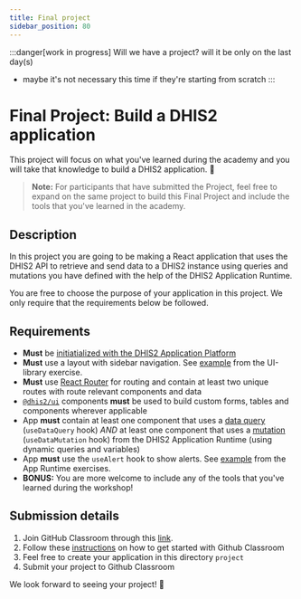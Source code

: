 ```yaml
---
title: Final project
sidebar_position: 80
---
```


:::danger[work in progress]
Will we have a project? will it be only on the last day(s)
- maybe it's not necessary this time if they're starting from scratch
:::


# Final Project: Build a DHIS2 application

This project will focus on what you've learned during the academy and you will take that knowledge to build a DHIS2 application. 🎊

> **Note:** For participants that have submitted the Project, feel free to expand on the same project to build this Final Project and include the tools that you've learned in the academy.

## Description

In this project you are going to be making a React application that uses the DHIS2 API to retrieve and send data to a DHIS2 instance using queries and mutations you have defined with the help of the DHIS2 Application Runtime.

You are free to choose the purpose of your application in this project. We only require that the requirements below be followed.

## Requirements

- **Must** be [initiatialized with the DHIS2 Application Platform](../resources/GET_STARTED.md)
- **Must** use a layout with sidebar navigation. See [example](./02-ui-library.md) from the UI-library exercise.
- **Must** use [React Router](https://reactrouter.com/web/guides/quick-start) for routing and contain at least two unique routes with route relevant components and data
- [`@dhis2/ui`](https://ui.dhis2.nu/demo/) components **must**
  be used to build custom forms, tables and components wherever applicable
- App **must** contain at least one component that uses a [data query](https://runtime.dhis2.nu/#/hooks/useDataQuery) (`useDataQuery` hook) _AND_ at least one component that uses a [mutation](https://runtime.dhis2.nu/#/hooks/useDataMutation) (`useDataMutation` hook) from the DHIS2 Application Runtime (using dynamic queries and variables)
- App **must** use the `useAlert` hook to show alerts. See [example](https://github.com/dhis2/academy-web-app-dev-2022/tree/main/workshop/05-advanced-app-runtime/exercises-solution) from the App Runtime exercises.
- **BONUS:** You are more welcome to include any of the tools that you've learned during the workshop!

## Submission details

1. Join GitHub Classroom through this [link](https://classroom.github.com/a/EQw8Kv6H).
2. Follow these [instructions](../resources/GET_STARTED.md) on how to get started with Github Classroom
3. Feel free to create your application in this directory `project`
4. Submit your project to Github Classroom

We look forward to seeing your project! 😬
